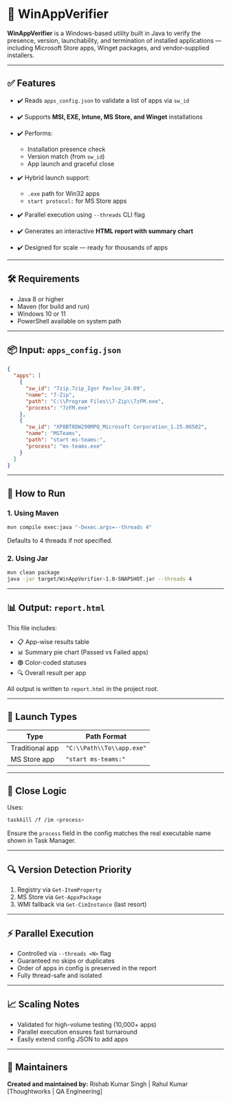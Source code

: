 # 🧪 WinAppVerifier

**WinAppVerifier** is a Windows-based utility built in Java to verify the presence, version, launchability, and termination of installed applications — including Microsoft Store apps, Winget packages, and vendor-supplied installers.

---

## ✅ Features

* ✔️ Reads `apps_config.json` to validate a list of apps via `sw_id`
* ✔️ Supports **MSI, EXE, Intune, MS Store, and Winget** installations
* ✔️ Performs:

  * Installation presence check
  * Version match (from `sw_id`)
  * App launch and graceful close
* ✔️ Hybrid launch support:

  * `.exe` path for Win32 apps
  * `start protocol:` for MS Store apps
* ✔️ Parallel execution using `--threads` CLI flag
* ✔️ Generates an interactive **HTML report with summary chart**
* ✔️ Designed for scale — ready for thousands of apps

---

## 🛠️ Requirements

* Java 8 or higher
* Maven (for build and run)
* Windows 10 or 11
* PowerShell available on system path

---

## 📦 Input: `apps_config.json`

```json
{
  "apps": [
    {
      "sw_id": "7zip.7zip_Igor Pavlov_24.09",
      "name": "7-Zip",
      "path": "C:\\Program Files\\7-Zip\\7zFM.exe",
      "process": "7zFM.exe"
    },
    {
      "sw_id": "XP8BT8DW290MPQ_Microsoft Corporation_1.25.06502",
      "name": "MSTeams",
      "path": "start ms-teams:",
      "process": "ms-teams.exe"
    }
  ]
}
```

---

## 🚀 How to Run

### 1. Using Maven

```sh
mvn compile exec:java "-Dexec.args=--threads 4"
```

Defaults to 4 threads if not specified.

### 2. Using Jar

```sh
mvn clean package
java -jar target/WinAppVerifier-1.0-SNAPSHOT.jar --threads 4
```

---

## 📊 Output: `report.html`

This file includes:

* 📋 App-wise results table
* 📊 Summary pie chart (Passed vs Failed apps)
* 🟢 Color-coded statuses
* 🔍 Overall result per app

All output is written to `report.html` in the project root.

---

## 🔄 Launch Types

| Type            | Path Format               |
| --------------- | ------------------------- |
| Traditional app | `"C:\\Path\\To\\app.exe"` |
| MS Store app    | `"start ms-teams:"`       |

---

## 🛑 Close Logic

Uses:

```sh
taskkill /f /im <process>
```

Ensure the `process` field in the config matches the real executable name shown in Task Manager.

---

## 🔍 Version Detection Priority

1. Registry via `Get-ItemProperty`
2. MS Store via `Get-AppxPackage`
3. WMI fallback via `Get-CimInstance` (last resort)

---

## ⚡ Parallel Execution

* Controlled via `--threads <N>` flag
* Guaranteed no skips or duplicates
* Order of apps in config is preserved in the report
* Fully thread-safe and isolated

---

## 📈 Scaling Notes

* Validated for high-volume testing (10,000+ apps)
* Parallel execution ensures fast turnaround
* Easily extend config JSON to add apps

---

## 📌 Maintainers

**Created and maintained by:** Rishab Kumar Singh | Rahul Kumar
\[Thoughtworks | QA Engineering]
